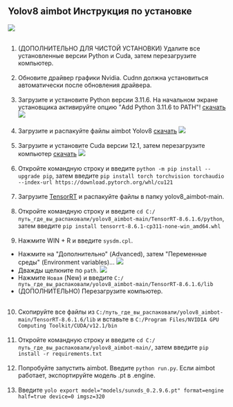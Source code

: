 ##  Yolov8 aimbot Инструкция по установке
[![](https://img.youtube.com/vi/qxz_vm806j0/hqdefault.jpg)](https://youtu.be/qxz_vm806j0)
<br></br>
1. (ДОПОЛНИТЕЛЬНО ДЛЯ ЧИСТОЙ УСТАНОВКИ) Удалите все установленные версии Python и Cuda, затем перезагрузите компьютер.
<br></br>
2. Обновите драйвер графики Nvidia. Cudnn должна установиться автоматически после обновления драйвера.
<br></br>
3. Загрузите и установите Python версии 3.11.6. На начальном экране установщика активируйте опцию "Add Python 3.11.6 to PATH"! [скачать](https://www.python.org/downloads/)
![](https://github.com/SunOner/yolov8_aimbot/blob/main/media/python.png)
<br></br>
4. Загрузите и распакуйте файлы aimbot Yolov8 [скачать](https://github.com/SunOner/yolov8_aimbot)
![](https://github.com/SunOner/yolov8_aimbot/blob/main/media/aimbot.png)
<br></br>
5. Загрузите и установите Cuda версии 12.1, затем перезагрузите компьютер [скачать](https://developer.nvidia.com/cuda-12-1-0-download-archive)
![](https://github.com/SunOner/yolov8_aimbot/blob/main/media/cuda.png)
<br></br>
6. Откройте командную строку и введите `python -m pip install --upgrade pip`, затем введите `pip install torch torchvision torchaudio --index-url https://download.pytorch.org/whl/cu121`
<br></br>
7. Загрузите [TensorRT](https://disk.yandex.ru/d/mgiPzH8fCL83qw) и распакуйте файлы в папку yolov8_aimbot-main.
<br></br>
8. Откройте командную строку и введите `cd C:/путь_где_вы_распаковали/yolov8_aimbot-main/TensorRT-8.6.1.6/python`, затем введите `pip install tensorrt-8.6.1-cp311-none-win_amd64.whl`
<br></br>
9. Нажмите WIN + R и введите `sysdm.cpl`.
- Нажмите на "Дополнительно" (Advanced), затем "Переменные среды" (Environment variables)...
![](https://github.com/SunOner/yolov8_aimbot/blob/main/media/environment_variables.png)
- Дважды щелкните по `path`.
![](https://github.com/SunOner/yolov8_aimbot/blob/main/media/environment_variables_path.png)
- Нажмите `Новая` (New) и введите `C:/путь_где_вы_распаковали/yolov8_aimbot-main/TensorRT-8.6.1.6/lib`
- (ДОПОЛНИТЕЛЬНО) Перезагрузите компьютер.
<br></br>
10. Скопируйте все файлы из `C:/путь_где_вы_распаковали/yolov8_aimbot-main/TensorRT-8.6.1.6/lib` и вставьте в `C:/Program Files/NVIDIA GPU Computing Toolkit/CUDA/v12.1/bin`
<br></br>
11. Откройте командную строку и введите `cd C:/путь_где_вы_распаковали/yolov8_aimbot-main/`, затем введите `pip install -r requirements.txt`
<br></br>
12. Попробуйте запустить aimbot. Введите `python run.py`. Если aimbot работает, экспортируйте модель .pt в .engine.
<br></br>
13. Введите `yolo export model="models/sunxds_0.2.9.6.pt" format=engine half=true device=0 imgsz=320`

